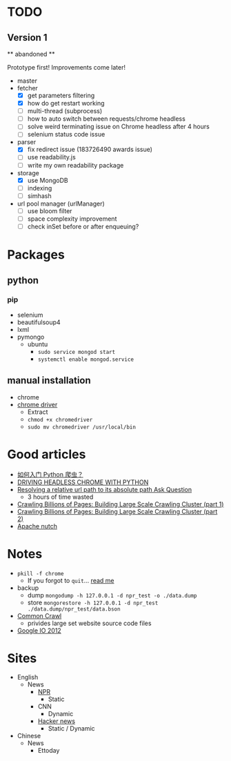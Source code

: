 # TODO

## Version 1

** abandoned ** 

Prototype first! Improvements come later!

* master
* fetcher
    - [x] get parameters filtering
    - [x] how do get restart working
    - [ ] multi-thread (subprocess)
    - [ ] how to auto switch between requests/chrome headless
    - [ ] solve weird terminating issue on Chrome headless after 4 hours
    - [ ] selenium status code issue
* parser
    - [x] fix redirect issue (183726490 awards issue)
    - [ ] use readability.js
    - [ ] write my own readability package
* storage
    - [x] use MongoDB
    - [ ] indexing
    - [ ] simhash
* url pool manager (urlManager)
    - [ ] use bloom filter
    - [ ] space complexity improvement
    - [ ] check inSet before or after enqueuing?

# Packages

## python

### pip

* selenium
* beautifulsoup4
* lxml
* pymongo
    * ubuntu
        * `sudo service mongod start`
        * `systemctl enable mongod.service`

## manual installation

* chrome
* [chrome driver](https://chromedriver.storage.googleapis.com/index.html?path=2.38/)
    * Extract
    * `chmod +x chromedriver` 
    * `sudo mv chromedriver /usr/local/bin`
   
# Good articles

* [如何入门 Python 爬虫？](https://www.zhihu.com/question/20899988)
* [DRIVING HEADLESS CHROME WITH PYTHON](https://duo.com/decipher/driving-headless-chrome-with-python)
* [Resolving a relative url path to its absolute path Ask Question](https://stackoverflow.com/questions/476511/resolving-a-relative-url-path-to-its-absolute-path?utm_medium=organic&utm_source=google_rich_qa&utm_campaign=google_rich_qa)
    * 3 hours of time wasted
* [Crawling Billions of Pages: Building Large Scale Crawling Cluster (part 1)](http://engineering.bloomreach.com/crawling-billions-of-pages-building-large-scale-crawling-cluster-part-1/)
* [Crawling Billions of Pages: Building Large Scale Crawling Cluster (part 2)](http://engineering.bloomreach.com/crawling-billions-of-pages-building-large-scale-crawling-cluster-part-2/)
* [Apache nutch](http://techsphot.com/apache-nutch-1-x-an-overview/)

# Notes

* `pkill -f chrome`
    * If you forgot to `quit`... [read me](https://stackoverflow.com/questions/15067107/difference-between-webdriver-dispose-close-and-quit?utm_medium=organic&utm_source=google_rich_qa&utm_campaign=google_rich_qa)
* backup
    * dump `mongodump -h 127.0.0.1 -d npr_test -o ./data.dump`
    * store `mongorestore -h 127.0.0.1 -d npr_test ./data.dump/npr_test/data.bson`
* [Common Crawl](http://commoncrawl.org)
    * privides large set website source code files 
* [Google IO 2012](https://gist.github.com/henrybear327/b48ac705c3af760fbd562bf1e06c7942)
   
# Sites

* English
    * News
        * [NPR](https://www.npr.org/)
            * Static
        * CNN
            * Dynamic
        * [Hacker news](https://news.ycombinator.com/)
            * Static / Dynamic
* Chinese
    * News
        * Ettoday